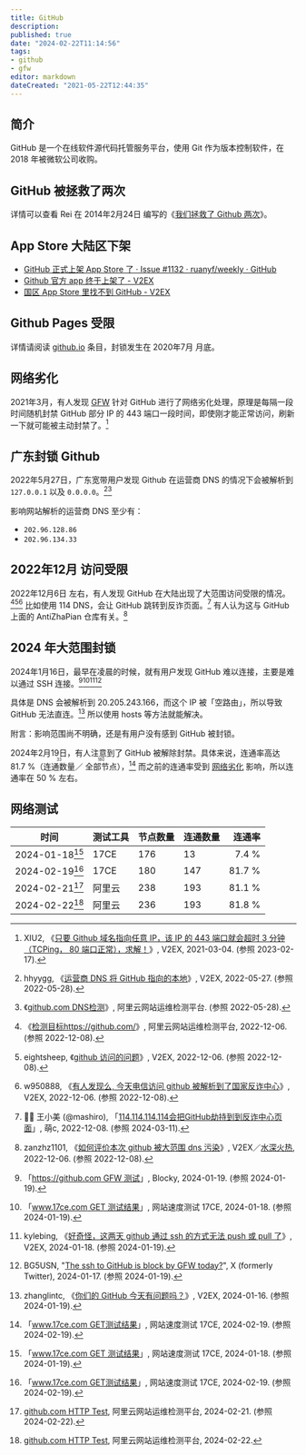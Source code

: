 ```yaml
---
title: GitHub
description:
published: true
date: "2024-02-22T11:14:56"
tags:
- github
- gfw
editor: markdown
dateCreated: "2021-05-22T12:44:35"
---
```


## 简介

GitHub 是一个在线软件源代码托管服务平台，使用 Git 作为版本控制软件，在 2018 年被微软公司收购。

## GitHub 被拯救了两次

详情可以查看 Rei 在 2014年2月24日 编写的《[我们拯救了 Github 两次](https://web.archive.org/web/20221207065318/https://chloerei.com/2014/02/24/we-saved-github-twice/)》。

## App Store 大陆区下架

+   [GitHub 正式上架 App Store 了 · Issue #1132 · ruanyf/weekly · GitHub](https://web.archive.org/web/20210522115601/https://github.com/ruanyf/weekly/issues/1132)
+   [Github 官方 app 终于上架了 - V2EX](https://web.archive.org/web/20210522122657/https://www.v2ex.com/t/653739)
+   [国区 App Store 里找不到 GitHub - V2EX](https://web.archive.org/web/20210522033157/https://www.v2ex.com/t/778475)

## Github Pages 受限

详情请阅读 [github.io](/website/次级域名/github.io.md) 条目，封锁发生在 2020年7月 月底。

## 网络劣化

2021年3月，有人发现 [GFW](/censorship/技术/GFW.md) 针对 GitHub 进行了网络劣化处理，原理是每隔一段时间随机封禁 GitHub 部分 IP 的 443 端口一段时间，即使刚才能正常访问，刷新一下就可能被主动封禁了。[^58568]

[^58568]: XIU2, 《[只要 Github 域名指向任意 IP，该 IP 的 443 端口就会超时 3 分钟（TCPing， 80 端口正常），求解！](https://web.archive.org/web/20230217100245/https://v2ex.com/t/758568)》, V2EX, 2021-03-04. (参照 2023-02-17).

## 广东封锁 Github

2022年5月27日，广东宽带用户发现 Github 在运营商 DNS 的情况下会被解析到 `127.0.0.1` 以及 `0.0.0.0`。[^855574][^4d24ec]

[^855574]: hhyygg, 《[运营商 DNS 将 GitHub 指向的本地](https://web.archive.org/web/20220528032521/https://www.v2ex.com/t/855574)》, V2EX, 2022-05-27. (参照 2022-05-28).

[^4d24ec]: 《[github.com DNS检测](https://web.archive.org/web/20220513014638/https://zijian.aliyun.com/detect/dns/DNS_PING-4d24ececaff9db99decd9d9d0b35203b-1652406274446)》, 阿里云网站运维检测平台. (参照 2022-05-28).

影响网站解析的运营商 DNS 至少有：

+   `202.96.128.86`
+   `202.96.134.33`

## 2022年12月 访问受限

2022年12月6日 左右，有人发现 GitHub 在大陆出现了大范围访问受限的情况。[^2ac5c][^900476][^900485] 比如使用 114  DNS，会让 GitHub 跳转到反诈页面。[^dIL7A] 有人认为这与 GitHub 上面的 AntiZhaPian 仓库有关。[^900605]

[^2ac5c]: 《[检测目标https://github.com/](https://web.archive.org/web/20221206095415/https://boce.aliyun.com/detect/http/5d555ac9ce344acf8fa9c187b3a2ac5c)》, 阿里云网站运维检测平台, 2022-12-06. (参照 2022-12-08).

[^900476]: eightsheep, 《[github 访问的问题](https://web.archive.org/web/20221206095500/https://www.v2ex.com/t/900476)》, V2EX, 2022-12-06. (参照 2022-12-08).

[^900485]: w950888, 《[有人发现么, 今天电信访问 github 被解析到了国家反诈中心](https://web.archive.org/web/20221206095506/https://www.v2ex.com/t/900485)》, V2EX, 2022-12-06. (参照 2022-12-08).

[^dIL7A]: 🥥🐑 王小美 (@mashiro), 「[114.114.114.114会把GitHub劫持到到反诈中心页面](http://archive.today/2022.12.08-074530/https://m.moec.top/notes/98fey3rk7v)」, 萌c, 2022-12-08. (参照 2024-03-11).

[^900605]: zanzhz1101, 《[如何评价本次 github 被大范围 dns 污染](https://web.archive.org/web/20221206203742/https://www.v2ex.com/t/900605)》, V2EX／[水深火热](/website/V2EX.md#水深火热), 2022-12-06. (参照 2022-12-08).

## 2024 年大范围封锁

2024年1月16日，最早在凌晨的时候，就有用户发现 GitHub 难以连接，主要是难以通过 SSH 连接。[^13632][^05966][^09542][^agzif]

[^13632]: 「[https://github.com GFW 测试](http://archive.today/2024.01.19-015102/https://blocky.greatfire.org/detail/13632/https://github.com%23)」, Blocky, 2024-01-19. (参照 2024-01-19).

[^05966]: 「[www.17ce.com GET 测试结果](https://web.archive.org/web/20240118153340/https://17ce.com/site/http/20240118_ae9a0810b61611eebeeda57922605966:1.html)」, 网站速度测试 17CE, 2024-01-18. (参照 2024-01-19).

[^09542]: kylebing, 《[好奇怪，这两天 github 通过 ssh 的方式无法 push 或 pull 了](https://web.archive.org/web/20240119015312/https://v2ex.com/t/1009542)》, V2EX, 2024-01-18. (参照 2024-01-19).

[^agzif]: BG5USN, "[The ssh to GitHub is block by GFW today?](http://archive.today/2024.01.19-082013/https://twitter.com/BG5USN/status/1747288110197514262)", X (formerly Twitter), 2024-01-17. (参照 2024-01-19).

具体是 DNS 会被解析到 20.205.243.166，而这个 IP 被「空路由」，所以导致 GitHub 无法直连。[^09169] 所以使用 hosts 等方法就能解决。

[^09169]:  zhanglintc, 《[你们的 GitHub 今天有问题吗？](https://web.archive.org/web/20240119015302/https://v2ex.com/t/1009169)》, V2EX, 2024-01-16. (参照 2024-01-19).

附言：影响范围尚不明确，还是有用户没有感到 GitHub 被封锁。

2024年2月19日，有人注意到了 GitHub 被解除封禁。具体来说，连通率高达 81.7 %（<ruby>连通数量<rt>33</rt></ruby>／ <ruby>全部节点<rt>180</rt></ruby>），[^7e381]
而之前的连通率受到 [网络劣化](#网络劣化) 影响，所以连通率在 50 % 左右。

[^7e381]: 「[www.17ce.com GET测试结果](https://web.archive.org/web/20240219070934/https://17ce.com/site/http/20240219_6c835600cef511ee8793ffe35d67e381:1.html)」, 网站速度测试 17CE, 2024-02-19. (参照 2024-02-19).

## 网络测试

| 时间               | 测试工具 | 节点数量 | 连通数量 | 连通率 |
| ------------------ | -------- | -------- | -------- | -----: |
| 2024-01-18[^05966] | 17CE     | 176      | 13       |  7.4 % |
| 2024-02-19[^7e381] | 17CE     | 180      | 147      | 81.7 % |
| 2024-02-21[^qD5xo] | 阿里云   | 238      | 193      | 81.1 % |
| 2024-02-22[^odcrM] | 阿里云   | 236      | 193      | 81.8 % |

[^qD5xo]: [github.com HTTP Test](https://ghostarchive.org/archive/qD5xo "https://boce.aliyun.com/detect/http/4c020e9f7f0f4f56ab2686f90a5987d1"), 阿里云网站运维检测平台, 2024-02-21. (参照 2024-02-22).

[^odcrM]: [github.com HTTP Test](https://web.archive.org/web/20240222031149/https://boce.aliyun.com/detect/http/c266725cc83e48488dedea180cab3873), 阿里云网站运维检测平台, 2024-02-22.
